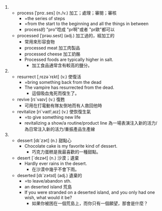 1. 
    * process [ˈprɑː.ses] (n./v.) 加工；處理；審閱；審核
      *  =the series of steps
      *  =from the start to the beginning and all the things in between
      *  process的 "pro"唸成 "pr啊"或者 "pr歐"都可以
    * processed [ˈprəʊ.sest] (adj.) 加工過的，經加工的
      *  常用來形容食物
      -  processed meat 加工肉製品
      -  processed cheese 加工奶酪
      -  Processed foods are typically higher in salt.
         +  加工食品通常含有較高的鹽分。
2. 
    * resurrect  [͵rɛzəˋrɛkt]  (v.)  使復活
      *  =bring something back from the dead
      -  The vampire has resurrected from the dead.
         +  這個吸血鬼死而復生了。
    * revive  [rɪˋvaɪv]  (v.)  復甦
      *  可用在打電動有隊友倒地而有人救回他時
    * revitalize  [riˋvaɪt!͵aɪz]  (v.)  使恢復生氣
      *  =to give something new life
      -  revitalizing a show/a routine/product line 為一場表演注入新的活力/為日常注入新的活力/重振產品生產線
3. 
    * dessert  [dɪˋzɝt]  (n.)  甜點心
      -  Chocolate cake is my favorite kind of dessert.
         +  巧克力蛋糕是我最喜歡的一種甜點。
    * desert  [ˋdɛzɚt]  (n.)  沙漠；遺棄
      -  Hardly ever rains in the desert.
         +  在沙漠中幾乎不會下雨。
    * deserted  [dɪˋzɝtɪd]  (adj.)  遺棄的
      *  =to leave/abandon sth.
      -  an deserted island 荒島
      -  If you were stranded on a deserted island, and you only had one wish, what would it be?
         +  如果你被困在一個荒島上，而你只有一個願望，那會是什麼？
